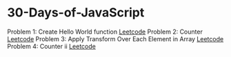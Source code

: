 # 30-Days-of-JavaScript

Problem 1: Create Hello World function <a href="https://leetcode.com/problems/create-hello-world-function/editorial/?envType=study-plan-v2&envId=30-days-of-javascript">Leetcode</a>
Problem 2: Counter <a href="https://leetcode.com/problems/counter/editorial/?envType=study-plan-v2&envId=30-days-of-javascript">Leetcode</a>
Problem 3: Apply Transform Over Each Element in Array <a href="https://leetcode.com/problems/apply-transform-over-each-element-in-array/description/?envType=study-plan-v2&envId=30-days-of-javascript">Leetcode</a>
Problem 4: Counter ii <a href="https://leetcode.com/problems/counter-ii/?envType=study-plan-v2&envId=30-days-of-javascript">Leetcode</a>